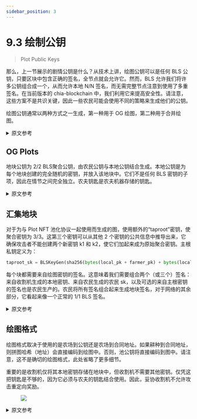 ```yaml
---
sidebar_position: 3
---
```


# 9.3 绘制公钥

> Plot Public Keys

那么，上一节展示的剧情公钥是什么？从技术上讲，绘图公钥可以是任何 BLS 公钥，只要区块中包含正确的签名，全节点就会允许它。然而，BLS 允许我们将许多公钥组合成一个，从而允许本地 N/N 签名，而无需完整节点注意到使用了多重签名。在当前版本的 chia-blockchain 中，我们利用它来提高安全性。请注意，这些方案不是共识关键，因此一些农民可能会使用不同的策略来生成他们的公钥。

绘图公钥通常以两种方式之一生成，第一种用于 OG 绘图，第二种用于合并绘图。

<details>
<summary>原文参考</summary>

So, what is the plot public key shown in the previous section? The plot public key can technically be any BLS public key,
and as long as the correct signatures are included in the block, full nodes will allow it. However, BLS allows us to combine
many public keys into one which allows native N/N signatures without full nodes noticing that a multisignature is used.
In the current versions of chia-blockchain, we use this to our advantage to increase security. Please note that these
schemes are not consensus critical, and therefore some farmers might use different strategies for generating their
public keys.

The plot public key is usually generated in one of two ways, the first for OG Plots, and the second for pooled plots.

</details>

## OG Plots

地块公钥为 2/2 BLS聚合公钥，由农民公钥与本地公钥结合生成。本地公钥是为每个地块创建的完全随机的密钥，并放入该地块中。它们不是任何 BLS 密钥的子项，因此在情节之间完全独立。农夫钥匙是农夫机器存储的钥匙。

<details>
<summary>原文参考</summary>

- ## OG Plots

The plot public key is a 2/2 BLS aggregate public key, which is generated by combining the farmer public key with the local public key.
The local public key is a totally random key that is created for each plot, and put into the plot. They are not children
of any BLS keys, and therefore totally independent between plots.
The farmer key is a key that the farmer machine stores.

</details>

## 汇集地块

对于为与 Plot NFT 池化协议一起使用而生成的图，使用额外的“taproot”密钥，使聚合密钥为 3/3。这第三个密钥可以从其他 2 个密钥的公共信息中推导出来，它确保攻击者不能创建两个新密钥 k1 和 k2，使它们加起来成为原始聚合密钥。主根私钥定义为：

```python
taproot_sk = BLSKeyGen(sha256(bytes(local_pk + farmer_pk) + bytes(local_pk) + bytes(farmer_pk)))
```

每个块都需要来自绘图密钥的签名。这意味着我们需要组合两个（或三个）签名：来自收割机生成的本地密钥、来自农民生成的农民 sk，以及可选的来自主根密钥的签名也是农民生产的。农民将所有签名组合起来生成地块签名，对于网络的其余部分，它看起来像一个正常的 1/1 BLS 签名。

<details>
<summary>原文参考</summary>

- ## Pooled Plots

For plots which are generated for use with the Plot NFT pooling protocol, an additional "taproot" secret key is used,
making the aggregate key a 3/3. This 3rd key can be derived from public information of the other 2 keys, and it ensures
that an attacker cannot create two new keys k1 and k2 such that they both add up to the original aggregate key.
The taproot private key is defined as: 

```python
taproot_sk = BLSKeyGen(sha256(bytes(local_pk + farmer_pk) + bytes(local_pk) + bytes(farmer_pk)))
```

Each block requires a signature from the plot key. What this means, is that we need to combine two (or three) signatures: from the local secret key, which is generated by the harvester,
from the farmer sk, which is generated by the farmer, and optionally from the taproot key which is also generated by the farmer.
The farmer combines all the signatures to generate the plot signature, which will look like a normal 1/1 BLS signature
to the rest of the network.

</details>

## 绘图格式

绘图格式取决于使用的是农场到公钥还是农场到合同地址。如果耕种到合同地址，则拼图哈希（地址）会直接编码到绘图中。否则，池公钥将直接编码到图中。请注意，这不是确切的绘图格式，此处省略了更多细节。

重要的是收割机仅将其本地密钥存储在地块中，但收割机不需要其他密钥。仅凭这把钥匙是不够的，因为它必须与农夫的钥匙结合使用。因此，妥协收割机不允许攻击重定向奖励。

<figure>

![](/img/keys/plot_format.png)

</figure>

<details>
<summary>原文参考</summary>

- ## Plot format

The plot format depends on whether farm to public key or farm to contract address is being used. If farming to a contract
address, the puzzle hash (address) is directly encoded into the plot. Otherwise, the pool public key is directly encoded into the plot.
Note that this is not the exact plot format, there are a few more details that are left out here.

The important thing is that the harvester is only storing their local key in the plot, but no other keys are required
from the harvester. This key alone is not enough to do anything, since it must be combined with the farmer's key. 
Therefore compromising the harvester does not allow an attack to redirect rewards.

<figure>

![](/img/keys/plot_format.png)

</figure>

</details>
